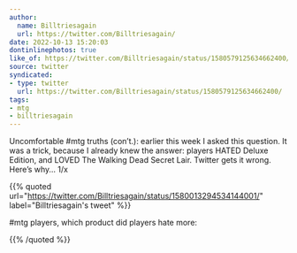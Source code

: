 ```yaml
---
author:
  name: Billtriesagain
  url: https://twitter.com/Billtriesagain/
date: 2022-10-13 15:20:03
dontinlinephotos: true
like_of: https://twitter.com/Billtriesagain/status/1580579125634662400/
source: twitter
syndicated:
- type: twitter
  url: https://twitter.com/Billtriesagain/status/1580579125634662400/
tags:
- mtg
- billtriesagain
---
```


Uncomfortable #mtg truths (con’t.): earlier this week I asked this question. It was a trick, because I already knew the answer: players HATED Deluxe Edition, and LOVED The Walking Dead Secret Lair. Twitter gets it wrong. Here’s why… 1/x 

{{% quoted url="https://twitter.com/Billtriesagain/status/1580013294534144001/" label="Billtriesagain's tweet" %}}

#mtg players, which product did players hate more:

{{% /quoted %}}